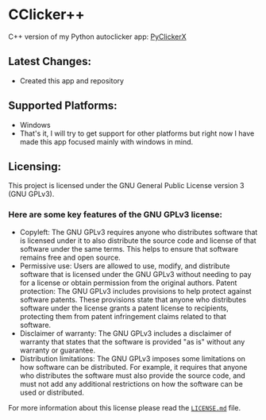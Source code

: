 # CClicker++
C++ version of my Python autoclicker app: [PyClickerX](https://github.com/PyDev19/PyClickerX)

## Latest Changes:
- Created this app and repository

## Supported Platforms:
- Windows
- That's it, I will try to get support for other platforms but right now I have made this app focused mainly with windows in mind.

## Licensing:
This project is licensed under the GNU General Public License version 3 (GNU GPLv3).

### Here are some key features of the GNU GPLv3 license:
- Copyleft: The GNU GPLv3 requires anyone who distributes software that is licensed under it to also distribute the source code and license of that software under the same terms. This helps to ensure that software remains free and open source.
- Permissive use: Users are allowed to use, modify, and distribute software that is licensed under the GNU GPLv3 without needing to pay for a license or obtain permission from the original authors.
Patent protection: The GNU GPLv3 includes provisions to help protect against software patents. These provisions state that anyone who distributes software under the license grants a patent license to recipients, protecting them from patent infringement claims related to that software.
- Disclaimer of warranty: The GNU GPLv3 includes a disclaimer of warranty that states that the software is provided "as is" without any warranty or guarantee.
- Distribution limitations: The GNU GPLv3 imposes some limitations on how software can be distributed. For example, it requires that anyone who distributes the software must also provide the source code, and must not add any additional restrictions on how the software can be used or distributed.

For more information about this license please read the [`LICENSE.md`](https://github.com/PyDev19/CClicker-/blob/main/LICENSE.md) file.

